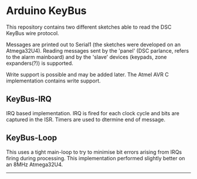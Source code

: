 Arduino KeyBus
==============

This repository contains two different sketches able to read the DSC KeyBus wire protocol.

Messages are printed out to Serial1 (the sketches were developed on an Atmega32U4).  Reading messages sent by the 'panel' (DSC parlance, refers to the alarm mainboard) and by the 'slave' devices (keypads, zone expanders(?)) is supported.

Write support is possible and may be added later. The Atmel AVR C implementation contains write support.

KeyBus-IRQ
----------
IRQ based implementation. IRQ is fired for each clock cycle and bits are captured in the ISR. Timers are used to dtermine end of message.

KeyBus-Loop
-------------------
This uses a tight main-loop to try to minimise bit errors arising from IRQs firing during processing. This implementation performed slightly better on an 8MHz Atmega32U4.


----------